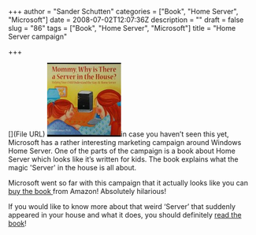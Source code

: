 +++
author = "Sander Schutten"
categories = ["Book", "Home Server", "Microsoft"]
date = 2008-07-02T12:07:36Z
description = ""
draft = false
slug = "86"
tags = ["Book", "Home Server", "Microsoft"]
title = "Home Server campaign"

+++


[](File URL) [](/images/homeserverbook.jpg) [![](/images/homeserverbook-150x150.jpg "homeserverbook")](/images/homeserverbook.jpg)in case you haven’t seen this yet, Microsoft has a rather interesting marketing campaign around Windows Home Server. One of the parts of the campaign is a book about Home Server which looks like it’s written for kids. The book explains what the magic 'Server' in the house is all about.

Microsoft went so far with this campaign that it actually looks like you can [buy the book ](http://www.amazon.com/Mommy-Why-There-Server-House/dp/160530641X/ref=sr_1_1?ie=UTF8&s=books&qid=1200003350&sr=8-1)from Amazon! Absolutely hilarious!

If you would like to know more about that weird ‘Server’ that suddenly appeared in your house and what it does, you should definitely [read the book](http://gizmodo.com/photogallery/microserveces08)!

